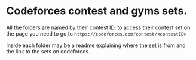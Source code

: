 # Codeforces contest and gyms sets.

All the folders are named by their contest ID, to access their contest set on the page you need to go to `https://codeforces.com/contest/<contestID>` 

Inside each folder may be a readme explaining where the set is from and the link to the sets on codeforces.
